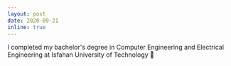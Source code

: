 ```yaml
---
layout: post
date: 2020-09-21
inline: true
---
```


I completed my bachelor's degree in Computer Engineering and Electrical Engineering at Isfahan University of Technology 🤾
